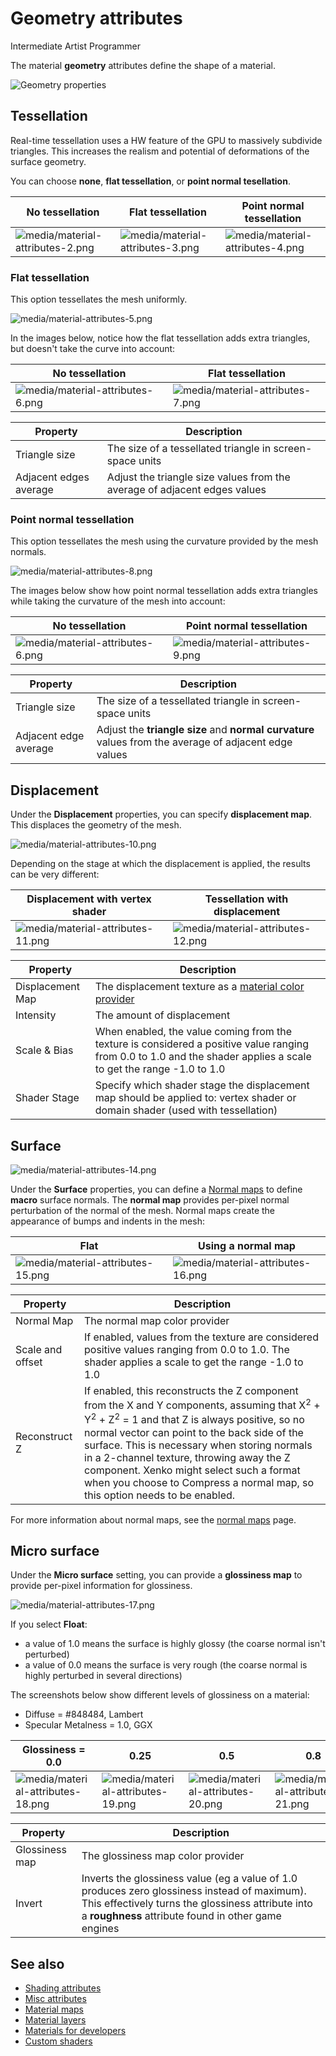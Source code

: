# Geometry attributes

<span class="label label-doc-level">Intermediate</span>
<span class="label label-doc-audience">Artist</span>
<span class="label label-doc-audience">Programmer</span>

The material **geometry** attributes define the shape of a material.

![Geometry properties](media/geometry-properties.png)

## Tessellation

Real-time tessellation uses a HW feature of the GPU to massively subdivide triangles. This increases the realism and potential of deformations of the surface geometry.

You can choose **none**, **flat tessellation**, or **point normal tesellation**.

| No tessellation  | Flat tessellation | Point normal tessellation 
| --------------  | -------------- | -------------------- 
| ![media/material-attributes-2.png](media/material-attributes-2.png)  | ![media/material-attributes-3.png](media/material-attributes-3.png)  | ![media/material-attributes-4.png](media/material-attributes-4.png)

### Flat tessellation

This option tessellates the mesh uniformly.

![media/material-attributes-5.png](media/material-attributes-5.png) 

In the images below, notice how the flat tessellation adds extra triangles, but doesn't take the curve into account:

| No tessellation  | Flat tessellation  
| ---------------- | ----------------- 
| ![media/material-attributes-6.png](media/material-attributes-6.png)  | ![media/material-attributes-7.png](media/material-attributes-7.png)   

| Property               | Description      
| ---------------------- | ------------
| Triangle size          | The size of a tessellated triangle in screen-space units
| Adjacent edges average | Adjust the triangle size values from the average of adjacent edges values 

### Point normal tessellation

This option tessellates the mesh using the curvature provided by the mesh normals.

![media/material-attributes-8.png](media/material-attributes-8.png) 

The images below show how point normal tessellation adds extra triangles while taking the curvature of the mesh into account:

| No tessellation | Point normal tessellation 
| ---------------|  ---------------------- |
| ![media/material-attributes-6.png](media/material-attributes-6.png)  |![media/material-attributes-9.png](media/material-attributes-9.png)         

| Property               | Description 
| ---------------------- | ------------
| Triangle size          | The size of a tessellated triangle in screen-space units
| Adjacent edge average | Adjust the **triangle size** and **normal curvature** values from the average of adjacent edge values

## Displacement

Under the **Displacement** properties, you can specify **displacement map**. This displaces the geometry of the mesh.

![media/material-attributes-10.png](media/material-attributes-10.png) 
 
Depending on the stage at which the displacement is applied, the results can be very different:

| Displacement with vertex shader  | Tessellation with displacement  
| ------| ----------------- |
| ![media/material-attributes-11.png](media/material-attributes-11.png)  | ![media/material-attributes-12.png](media/material-attributes-12.png)

| Property         | Description     
| ---------------- | ------------ 
| Displacement Map | The displacement texture as a [material color provider](material-maps.md) 
| Intensity        | The amount of displacement                                         
| Scale & Bias     | When enabled, the value coming from the texture is considered a positive value ranging from 0.0 to 1.0 and the shader applies a scale to get the range -1.0 to 1.0
| Shader Stage     | Specify which shader stage the displacement map should be applied to: vertex shader or domain shader (used with tessellation)

## Surface

![media/material-attributes-14.png](media/material-attributes-14.png) 

Under the **Surface** properties, you can define a [Normal maps](../textures/normal-maps.md) to define **macro** surface normals. The **normal map** provides per-pixel normal perturbation of the normal of the mesh. Normal maps create the appearance of bumps and indents in the mesh:

| Flat | Using a normal map   
| -----| ----------- 
| ![media/material-attributes-15.png](media/material-attributes-15.png)  | ![media/material-attributes-16.png](media/material-attributes-16.png)  

| Property     | Description 
| ------------ | ---------------
| Normal Map   | The normal map color provider
| Scale and offset | If enabled, values from the texture are considered positive values ranging from 0.0 to 1.0. The shader applies a scale to get the range -1.0 to 1.0 
| Reconstruct Z    | If enabled, this reconstructs the Z component from the X and Y components, assuming that X<sup>2</sup> + Y<sup>2</sup> + Z<sup>2</sup> = 1 and that Z is always positive, so no normal vector can point to the back side of the surface. This is necessary when storing normals in a 2-channel texture, throwing away the Z component. Xenko might select such a format when you choose to Compress a normal map, so this option needs to be enabled.

For more information about normal maps, see the [normal maps](../textures/normal-maps.md) page.

## Micro surface

Under the **Micro surface** setting, you can provide a **glossiness map** to provide per-pixel information for glossiness.

![media/material-attributes-17.png](media/material-attributes-17.png)

If you select **Float**:

- a value of 1.0 means the surface is highly glossy (the coarse normal isn't perturbed)
- a value of 0.0 means the surface is very rough (the coarse normal is highly perturbed in several directions)

The screenshots below show different levels of glossiness on a material:

- Diffuse = #848484, Lambert
- Specular Metalness = 1.0, GGX

| Glossiness = 0.0 | 0.25 | 0.5  | 0.8  | 1.0 
| ---------------- | ---- | ---- |----- | ---
| ![media/material-attributes-18.png](media/material-attributes-18.png)  | ![media/material-attributes-19.png](media/material-attributes-19.png)  | ![media/material-attributes-20.png](media/material-attributes-20.png)  | ![media/material-attributes-21.png](media/material-attributes-21.png)  | ![media/material-attributes-22.png](media/material-attributes-22.png)  

| Property       | Description
| -------------- | -- |
| Glossiness map | The glossiness map color provider
| Invert         | Inverts the glossiness value (eg a value of 1.0 produces zero glossiness instead of maximum). This effectively turns the glossiness attribute into a **roughness** attribute found in other game engines

## See also

* [Shading attributes](shading-attributes.md)
* [Misc attributes](misc-attributes.md)
* [Material maps](material-maps.md)
* [Material layers](material-layers.md)
* [Materials for developers](materials-for-developers.md)
* [Custom shaders](../effects-and-shaders/custom-shaders.md)